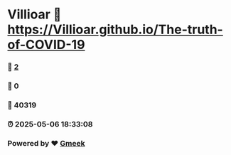 # Villioar :link: https://Villioar.github.io/The-truth-of-COVID-19 
### :page_facing_up: [2](https://Villioar.github.io/The-truth-of-COVID-19/tag.html) 
### :speech_balloon: 0 
### :hibiscus: 40319 
### :alarm_clock: 2025-05-06 18:33:08 
### Powered by :heart: [Gmeek](https://github.com/Meekdai/Gmeek)
